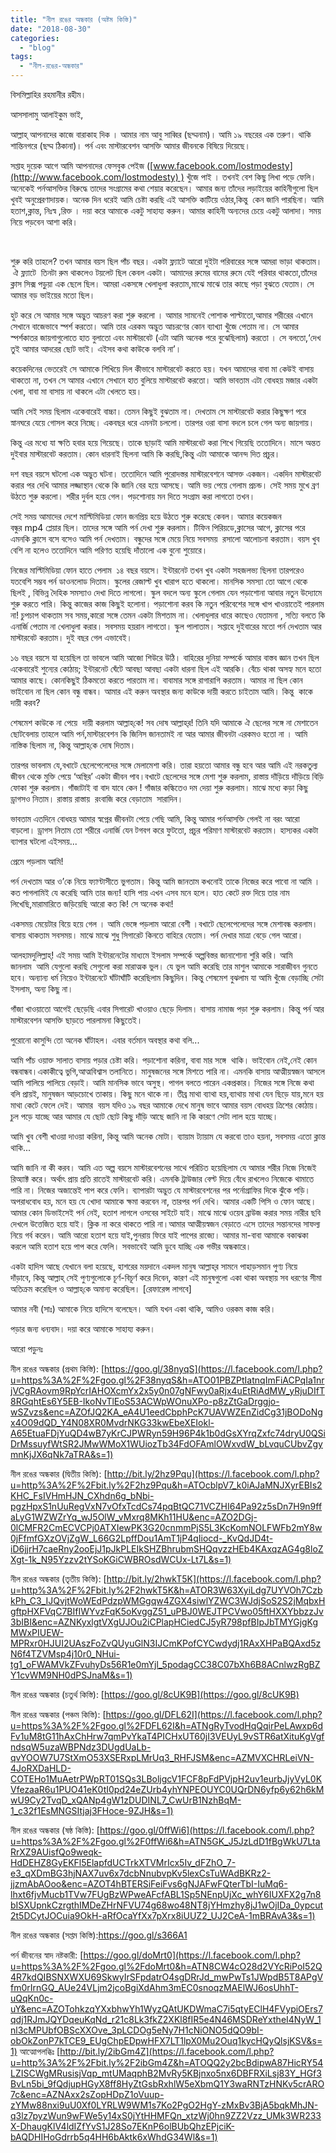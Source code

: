 ```yaml
---
title: "নীল রঙের অন্ধকার (অষ্টম কিস্তি)"
date: "2018-08-30"
categories: 
  - "blog"
tags: 
  - "নীল-রঙের-অন্ধকার"
---
```


বিসমিল্লাহির রহমানীর রহীম।

আসসালামু আলাইকুম ভাই,

আল্লাহ্‌ আপনাদের কাজে বারাকাহ দিক । আমার নাম আবু সাব্বির (ছদ্মনাম)। আমি ১৯ বছরের এক তরুণ। থাকি শান্তিনগরে (ছদ্ম ঠিকানা)। পর্ন এবং মাস্টারবেশন আসক্তি আমার জীবনকে বিষিয়ে দিয়েছে।

সপ্তাহ দুয়েক আগে আমি আপনাদের ফেসবুক পেইজ ([www.facebook.com/lostmodesty](http://www.facebook.com/lostmodesty) ) খুঁজে পাই । তখনই বেশ কিছু লিখা পড়ে ফেলি। অনেকেই পর্নআসক্তির বিরুদ্ধে তাদের সংগ্রামের কথা শেয়ার করেছেন। আমার জন্য তাঁদের লড়াইয়ের কাহিনীগুলো ছিল খুবই অনুপ্রেরণাদায়ক। অনেক দিন ধরেই আমি চেষ্টা করছি এই আসক্তি কাটিয়ে ওঠার,কিন্তু  কেন জানি পারছিনা। আমি হতাশ,ক্লান্ত, নিঃস্ব ,রিক্ত । দয়া করে আমাকে একটু সাহায্য করুন। আমার কাহিনী অন্যদের চেয়ে একটু আলাদা। সময় নিয়ে পড়বেন আশা করি।

 

শুরু করি তাহলে? তখন আমার বয়স ছিল পাঁচ বছর। একটা ফ্ল্যাটে আরো দুইটা পরিবারের সঙ্গে আমরা ভাড়া থাকতাম। ঐ ফ্ল্যাটে  তিনটা রুম থাকলেও টয়লেট ছিল কেবল একটা। আমাদের রুমের বামের রুমে যেই পরিবার থাকতো,তাঁদের ক্লাস সিক্স পড়ুয়া এক ছেলে ছিল। আমরা একসঙ্গে খেলাধুলা করতাম,মাঝে মাঝে তার কাছে পড়া বুঝতে যেতাম। সে আমার বড় ভাইয়ের মতো ছিল।

হুট করে সে আমার সঙ্গে অদ্ভুত আচরণ করা শুরু করলো । আমার সামনেই পোশাক পাল্টাতো,আমার শরীরের এখানে সেখানে বাজেভাবে স্পর্শ করতো। আমি তার এরকম অদ্ভুত আচরণের কোন ব্যাখ্যা খুঁজে পেতাম না। সে আমার স্পর্শকাতর জায়গাগুলোতে হাত বুলাতো এবং মাস্টারবেট (এটা আমি অনেক পরে বুঝেছিলাম) করতো । সে বলতো,‘দেখ তুই আমার আদরের ছোট ভাই। এইসব কথা কাউকে বলবি না’।

কয়েকদিনের ভেতরেই সে আমাকে শিখিয়ে দিল কীভাবে মাস্টারবেট করতে হয়। যখন আমাদের বাবা মা কেউই বাসায় থাকতো না, তখন সে আমার এখানে সেখানে হাত বুলিয়ে মাস্টারবেট করতো। আমি ভাবতাম এটা বোধহয় মজার একটা খেলা, বাবা মা বাসায় না থাকলে এটা খেলতে হয়।

আমি সেই সময় ছিলাম একেবারেই বাচ্চা। তেমন কিছুই বুঝতাম না। দেখতাম সে মাস্টারবেট করার কিছুক্ষণ পরে স্নানঘরে যেয়ে গোসল করে নিচ্ছে। একবছর ধরে এমনটা চললো। তারপর ওরা বাসা বদলে চলে গেল অন্য জায়গায়।

কিন্তু এর মধ্যে যা ক্ষতি হবার হয়ে গিয়েছে। তাকে ছাড়াই আমি মাস্টারবেট করা শিখে গিয়েছি ততোদিনে। মাসে অন্তত দুইবার মাস্টারবেট করতাম। কোন ধারনাই ছিলনা আমি কি করছি,কিন্তু এটা আমাকে আনন্দ দিত প্রচুর।

দশ বছর বয়সে ঘটলো এক অদ্ভুত ঘটনা। ততোদিনে আমি পুরোদস্তর মাস্টারবেশনে আসক্ত একজন। একদিন মাস্টারবেট করার পর দেখি আমার লজ্জাস্থান থেকে কি জানি বের হয়ে আসছে। আমি ভয় পেয়ে গেলাম প্রচন্ড। সেই সময় মুখে ব্রণ উঠতে শুরু করলো। শরীর দুর্বল হয়ে গেল। পড়শোনায় মন দিতে সংগ্রাম করা লাগতো তখন।

সেই সময় আমাদের দেশে মাল্টিমিডিয়া ফোন জনপ্রিয় হয়ে উঠতে শুরু করেছে কেবল। আমার কয়েকজন বন্ধুর mp4 প্লেয়ার ছিল। তাদের সঙ্গে আমি পর্ন দেখা শুরু করলাম। টিফিন পিরিয়ডে,ক্লাসের আগে, ক্লাসের পরে এমনকি ক্লাসে বসে বসেও আমি পর্ন দেখতাম। বন্ধুদের সঙ্গে মেয়ে নিয়ে সবসময়  রসালো আলোচনা করতাম। বয়স খুব বেশি না হলেও ততোদিনে আমি পরিণত হয়েছি দাঁতালো এক বুনো শুয়োরে।

নিজের মাল্টিমিডিয়া ফোন হাতে পেলাম  ১৪ বছর বয়সে। ইন্টারনেট তখন খুব একটা সহজলভ্য ছিলনা তারপরেও যতবেশি সম্ভব পর্ন ডাওনলোড দিতাম। স্কুলের রেজাল্ট খুব খারাপ হতে থাকলো। মানসিক সমস্যা তো আগে থেকে ছিলই , বিভিন্ন দৈহিক সমস্যাও দেখা দিতে লাগলো। স্কুল বদলে অন্য স্কুলে গেলাম যেন পড়াশোনা আবার নতুন উদ্যোমে শুরু করতে পারি। কিন্তু কাজের কাজ কিছুই হলোনা। পড়াশোনা করব কি নতুন পরিবেশের সঙ্গে খাপ খাওয়াতেই পারলাম না! চুপচাপ থাকতাম সব সময়,কারো সঙ্গে তেমন একটা মিশতাম না। খেলাধুলার ধারে কাছেও যেতামনা , সত্যি বলতে কি এনার্জি পেতাম না খেলাধুলা করার। সবসময় হয়রান লাগতো। স্কুল পালাতাম। সপ্তাহে দুইবারের মতো পর্ন দেখতাম আর মাস্টারবেট করতাম। দুই বছর গেল এভাবেই।

১৬ বছর বয়সে যা হয়েছিল তা ভাবলে আমি আজো শিউরে উঠি। বাহিরের দুনিয়া সম্পর্কে আমার বাস্তব জ্ঞান তখন ছিল একেবারেই শুন্যের কোঠায়; ইন্টারনেট ঘেঁটে আবছা আবছা একটা ধারনা ছিল এই আরকি। বেঁচে থাকা অসহ্য মনে হতো আমার কাছে। কোনকিছুই ঠিকমতো করতে পারতাম না। বাবামার সঙ্গে রাগারাগি করতাম। আমার না ছিল কোন ভাইবোন না ছিল কোন বন্ধু বান্ধব। আমার এই করুন অবস্থার জন্য কাউকে দায়ী করতে চাইতাম আমি। কিন্তু  কাকে দায়ী করব?

শেষমেশ কাউকে না পেয়ে  দায়ী করলাম আল্লাহ্‌কে! সব দোষ আল্লাহ্‌র! তিনি যদি আমাকে ঐ ছেলের সঙ্গে না মেশাতেন ছোটবেলায় তাহলে আমি পর্ন,মাস্টারবেশন কি জিনিস জানতামই না আর আমার জীবনটা এরকমও হতো না । আমি নাস্তিক ছিলাম না, কিন্তু আল্লাহ্‌কে দোষ দিতাম।

তারপর ভাবলাম যে,বখাটে ছেলেপেলেদের সঙ্গে মেলামেশা করি। তারা হয়তো আমার বন্ধু হবে আর আমি এই নরকতুল্য জীবন থেকে মুক্তি পেয়ে ‘অস্থির’ একটা জীবন পাব।বখাটে ছেলেদের সঙ্গে মেশা শুরু করলাম, রাস্তায় দাঁড়িয়ে দাঁড়িয়ে বিড়ি ফোকা শুরু করলাম। গাঁজাটাই বা বাদ যাবে কেন ! গাঁজার কল্কিতেও দম দেয়া শুরু করলাম। মাঝে মধ্যে কড়া কিছু ড্রাগসও নিতাম। রাস্তায় রাস্তায়  রংবাজি করে বেড়াতাম  সারাদিন।

ভাবতাম এতদিনে বোধহয় আমার স্বপ্নের জীবনটা পেয়ে গেছি আমি, কিন্তু আমার পর্নআসক্তি গেলই না বরং আরো বাড়লো। ড্রাগস নিতাম তো শরীরে এনার্জি যেন টগবগ করে ফুটতো, প্রচুর পরিমাণ মাস্টারবেট করতাম। হাস্যকর একটা ব্যাপার ঘটলো এইসময়...

প্রেমে পড়লাম আমি!

পর্ন দেখতাম আর ও’কে নিয়ে ফ্যাণ্টাসীতে ভুগতাম। কিন্তু আমি জানতাম কখনোই তাকে নিজের করে পাবো না আমি । কত পাগলামিই যে করেছি আমি তার জন্য! হাসি পায় এখন এসব মনে হলে। হাত কেটে রক্ত দিয়ে তার নাম লিখেছি,মারামারিতে জড়িয়েছি আরো কত কি! সে অনেক কথা!

একসময় মেয়েটার বিয়ে হয়ে গেল । আমি ভেঙ্গে পড়লাম আরো বেশী ।বখাটে ছেলেপেলেদের সঙ্গে মেশাবন্ধ করলাম। বাসায় থাকতাম সবসময়। মাঝে মাঝে শুধু সিগারেট কিনতে বাহিরে যেতাম। পর্ন দেখার মাত্রা বেড়ে গেল আরো।

আলহামদুলিল্লাহ্‌! এই সময় আমি ইন্টারনেটের মাধ্যমে ইসলাম সম্পর্কে অল্পবিস্তর জানাশোনা শুরি করি। আমি জানলাম  আমি যেগুলো করছি সেগুলো করা মারাত্মক ভুল। যে ভুল আমি করেছি তার মাশুল আমাকে সারাজীবন গুনতে হবে। অন্যান্য ধর্ম নিয়েও ইন্টারনেটে ঘাঁটাঘাঁটি করেছিলাম কিছুদিন। কিন্তু শেষমেশ বুঝলাম যা আমি খুঁজে বেড়াচ্ছি সেটা ইসলাম, অন্য কিছু না।

গাঁজা খাওয়াতো আগেই ছেড়েছি এবার সিগারেট খাওয়াও ছেড়ে দিলাম। বাসায় নামাজ পড়া শুরু করলাম। কিন্তু পর্ন আর মাস্টারবেশন আসক্তি ছাড়তে পারলামনা কিছুতেই।

পুরোনো কাসুন্দি তো অনেক ঘাঁটাহল। এবার বর্তমান অবস্থার কথা বলি...

আমি পাঁচ ওয়াক্ত সালাত বাসায় পড়ার চেষ্টা করি। পড়াশোনা করিনা, বাবা মার সঙ্গে  থাকি। ভাইবোন নেই,নেই কোন বন্ধবান্ধব।একাকীত্বে ভুগি,আত্মবিশ্বাস তলানিতে। মানুষজনের সঙ্গে মিশতে পারি না। এমনকি বাসায় আত্মীয়স্বজন আসলে আমি পালিয়ে পালিয়ে বেড়াই। আমি মানসিক ভাবে অসুস্থ। পাগল বলতে পারেন একপ্রকার। নিজের সঙ্গে নিজে কথা বলি প্রায়ই, মানুষজন আড়চোখে তাকায়। কিছু মনে থাকে না। তীব্র মাথা ব্যাথা হয়,ব্যাথায় মাথা যেন ছিড়ে যায়,মনে হয় মাথা কেটে ফেলে দেই। আমার  বয়স যদিও ১৯ বছর আমাকে দেখে মানুষ ভাবে আমার বয়স বোধহয় ত্রিশের কোঠায়। চুল পড়ে যাচ্ছে আর আমার যে ছোট ছোট কিছু দাঁড়ি আছে জানি না কি কারণে সেটা লাল হয়ে যাচ্ছে।

আমি খুব বেশী খাওয়া দাওয়া করিনা, কিন্তু আমি অনেক মোটা। ব্যায়াম ট্যায়াম যে করবো তাও হয়না, সবসময় এতো ক্লান্ত থাকি...

আমি জানি না কী করব। আমি এত অল্প বয়সে মাস্টারবেশনের সাথে পরিচিত হয়েছিলাম যে আমার শরীর নিজে নিজেই রিঅ্যাক্ট করে। অর্থাৎ প্রায় প্রতি রাতেই মাস্টারবেট করি। এমনকি ট্রাউজার বেল্ট দিয়ে বেঁধে রাখলেও নিজেকে থামাতে পারি না। নিজের অজান্তেই পাপ করে ফেলি। ব্যাপারটা অদ্ভুত যে মাস্টারবেশনের পর পর্নোগ্রাফির দিকে ঝুঁকে পড়ি। অপরাধবোধ হয়, মনে হয় যে খোদা আমাকে ক্ষমা করবেন না, তারপর পর্ন দেখি। আমার একটি পিসি ও ফোন আছে। আমার কোন ডিভাইসেই পর্ন নেই, হতাশ লাগলে ওসবের সাইটে যাই। মাঝে মাঝে ওয়েব ব্রাউজ করার সময় নারীর ছবি দেখলে উত্তেজিত হয়ে যাই। ক্লিক না করে থাকতে পারি না।আমার আত্মীয়স্বজন বেড়াতে এসে তাদের সন্তানদের সাফল্য নিয়ে গর্ব করেন। আমি আরো হতাশ হয়ে যাই,পুনরায় ফিরে যাই পাপের রাজ্যে। আমার মা-বাবা আমাকে বকাঝকা করলে আমি হতাশ হয়ে পাপ করে ফেলি। সবভাবেই আমি ডুবে যাচ্ছি এক গভীর অন্ধকারে।

একটা হাদিস আছে যেখানে বলা হয়েছে, হাশরের ময়দানে একদল মানুষ আল্লাহ্‌র সামনে পাহাড়সমান পুণ্য নিয়ে দাঁড়াবে, কিন্তু আল্লাহ্‌ সেই পুণ্যগুলোকে চূর্ণ-বিচূর্ণ করে দিবেন, কারণ এই মানুষগুলো একা থাকা অবস্থায় সব ধরণের সীমা অতিক্রম করেছিল ও আল্লাহ্‌কে অমান্য করেছিল। \[রেফারেন্স লাগবে\]

আমার নবী (সাঃ) আমাকে নিয়ে হাদিসে বলেছেন। আমি যখন একা থাকি, আমিও ওরকম কাজ করি।

পড়ার জন্য ধন্যবাদ। দয়া করে আমাকে সাহায্য করুন।

আরো পড়ুনঃ

নীল রঙের অন্ধকার (প্রথম কিস্তি): [https://goo.gl/38nyqS](https://l.facebook.com/l.php?u=https%3A%2F%2Fgoo.gl%2F38nyqS&h=ATO01PBZPtIatnqImFiACPqIa1nrjVCgRAovm9RpYcrIAHOXcmYx2x5y0n07gNFwy0aRjx4uEtRiAdMW_yRjuDIfT8RGqhtEs6Y5EB-IkoNvTlEoS53ACWpWOnuXPo-p8zZtGaDrggjo-wSZvzs&enc=AZOfJQ2KA_eA4U1eedCbphPcK7UAVWZEnZidCg31jBODoNgx4O09dQD_Y4N08XR0MvdrNKG33kwEbeXEIokl-A65EtuaFDjYuQD4wB7yKrCJPWRyn59H96P4k1b0dGsXYrqZxfc74dryU0QSiDrMssuyfWtSR2JMwWMoX1WUiozTb34FdOFAmlOWxvdW_bLvquCUbvZgymnKjJX6qNk7aTRA&s=1)

নীল রঙের অন্ধকার (দ্বিতীয় কিস্তি): [http://bit.ly/2hz9Pqu](https://l.facebook.com/l.php?u=http%3A%2F%2Fbit.ly%2F2hz9Pqu&h=ATOcblpV7_k0iAJaMNJXyrEBIs2KHC_FsIVHmHJN_CXhdn6g_bNbi-pgzHpxS1nUuRegVxN7vOfxTcdCs74pqBtQC71VCZHI64Pa92z5sDn7H9n9ffaLyG1WZWZrYq_wJ5OlW_vMxrq8MKh11HU&enc=AZO2DGj-0lCMFR2CmECVCPj0ATXIewPK3G20cnmmPjS5L3KcKomNOLFWFb2mY8w0jFfmfGXzOVjZgW_L66G2LpffDou1AmT1jP4qIiocd-_KvQdJD4t-iD6jjrH7caeRny2ooEjJ1pJkPLEIkSHZBhrubmSHQqvzzHEb4KAxqzAG4g8loZXgt-1k_N95Yzzv2tYSoKGiCWBROsdWCUx-Lt7L&s=1)

নীল রঙের অন্ধকার (তৃতীয় কিস্তি): [http://bit.ly/2hwkT5K](https://l.facebook.com/l.php?u=http%3A%2F%2Fbit.ly%2F2hwkT5K&h=ATOR3W63XyiLdg7UYVOh7CzbkPh_C3_IJQvjtWoWEdPdzpWMGgqw4ZGX4siwlYZWC3WJdjSoS2S2jMqbxHgftpHXFVqC7BIfIWYvzFqK5oKvggZ51_uPBJ0WEJTPCVwo05ftHXXYbbzzJv3bIBI&enc=AZNKyxlgtVXgUJOu2iCPlapHCiedCJ5yR798pfBIpJbTMYGjgKgMWxPIUEW-MPRxr0HJUI2UAszFoZvQUyuGlN3IJCmKPofCYCwdydj1RAxXHPaBQAxd5zN6f4TZVMsp4j10r0_NHui-tg1_oFWAMVkZFvuhyDs56R1e0mYjl_5podagCC38C07bXh6B8ACnlwzRgBZY1cvWM9NH0dPSJnaM&s=1)

নীল রঙের অন্ধকার (চতুর্থ কিস্তি): [https://goo.gl/8cUK9B](https://goo.gl/8cUK9B)

নীল রঙের অন্ধকার (পঞ্চম কিস্তি): [https://goo.gl/DFL62I](https://l.facebook.com/l.php?u=https%3A%2F%2Fgoo.gl%2FDFL62I&h=ATNgRyTvodHqQqirPeLAwxp6dFv1uM8tG11hAxChHrw7qmPvYkaT4PICHxUT60jI3VEUyL9vSTR6atXituKgVgfndsqW5uzaWBPNdz3DUgdUaLb-qvYOOW7U7StXmO53XSERxpLMrUq3_RHFJSM&enc=AZMVXCHRLeiVN-4JoRXDaHLD-COTEHo1MuAetrPWpRT01SQs3LBoljgcV1FCF8pFdPVjpH2uv1eurbJjyVyL0KVfezaaR6u1PUO41eK0tI0pd24eZUrb4yhYNPEOUYC0UQrDN6yfp6y62h6kMwU9Cy2TvqD_xQANp4gW1zDUDINL7_CwUrB1NzhBqM-1_c32f1EsMNGSItjaj3FHoce-9ZJH&s=1)

নীল রঙের অন্ধকার (ষষ্ঠ কিস্তি): [https://goo.gl/0ffWi6](https://l.facebook.com/l.php?u=https%3A%2F%2Fgoo.gl%2F0ffWi6&h=ATN5GK_J5JzLdD1fBgWkU7LtaRrXZ9AUisfQo9weqk-HdDEHZ8GyEKFl5ElapfdUCTrkXTVMrIcx5Iv_dFZhO_7-e3_qXDmBG3hjNAX7uv6x7dcbNnubvpKv5lexCsTuWAdBKRz2-jjzmAbAOoo&enc=AZOT4hBTERSiFeiFvs6gNJAFwFQterTbI-IuMq6-lhxt6fjvMucb1TVw7FUgBzWPweAFcfABL1Sp5NEnpUjXc_whY6IUXFX2g7n8bISXUpnkCzrgthIMDeZHrNFVU74g68wo48NT8jYHmzhy8jJ1wOjIDa_0ypcut2t5DCytJOCuia9OkH-aRfOcaYfXx7pXrx8iUUZ2_UJ2CeA-1mBRAvA3&s=1)

নীল রঙের অন্ধকার (সপ্তম কিস্তি):https://goo.gl/s366A1

পর্ন জীবনের স্বাদ নষ্টকারী: [https://goo.gl/doMrt0](https://l.facebook.com/l.php?u=https%3A%2F%2Fgoo.gl%2FdoMrt0&h=ATN8CW4cO28d2VYcRiPoI52Q4R7kdQIBSNXWXU69SkwyIrSFpdatrO4sgDRrJd_mwPwTs1JWpdB5T8APgVfm0rIrnGQ_AUe24VLjm2jcoBgiXdAhm3mEC0snoqzMAElWJ6osUhhT-uQqKn0c-uY&enc=AZOTohkzqYXxbhwYh1WyzQAtUKDWmaC7i5qtyEClH4FVypiOErs7qdj1RJmJQYDqeuKqNd_r21c8Lk3fkZ2XKl8fIR5e4N46MSDReYxtheI4NyW_1nl3cMPUbfOBScXXOve_3pLCDOg5eNy7H1cNiONO5dQO9bI-obOkZonP7kTCE9_EUgChpEDpwHFX7LT1lpX0Mu2Ouq1kycHQyQlsjKSV&s=1) আত্মোপলব্ধিঃ [http://bit.ly/2ibGm4Z](https://l.facebook.com/l.php?u=http%3A%2F%2Fbit.ly%2F2ibGm4Z&h=ATOQQ2y2bcBdipwA87HicRY54LZISCWgMRusisjVqp_mtUMaqphB2MvRy5KBjnxo5nx6DBFRXiLsj83Y_HGf3BvLn5bi_9fQdjupHGyX8ff8HyZtGsbRxhlW5eXbmQ1Y3waRNTzHNKv5crARO7c&enc=AZNAxx2sZopHDpZ1oVuup-zYMw88nxi9uU0Xf0LYRLW9WM1s7Ko2PgO2HgY-zMxBv3BjA5bqkMhJN-q3lz7pyzWun9wFWe5y14xS0jYtHHMFQn_xtzWj0hn9ZZ2Vzz_UMk3WR233X-DhaugKlV4ldIZfYvS1J28So7EKnP6olBUbQhzEPjciK-bAQDHIHoGdrrb5q4HH6bAktk6xWhdG34Wl&s=1)
